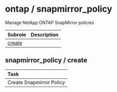 # ontap / snapmirror_policy 
Manage NetApp ONTAP SnapMirror policies

| Subrole | Description |
| :------ | :---------- |
| [create](#snapmirror_policy--create) |  |




## snapmirror_policy / create


| Task |
| :--- |
| Create Snapmirror Policy  |




